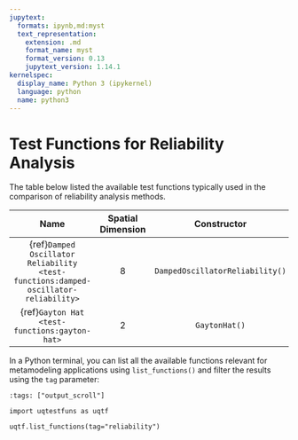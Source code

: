 ```yaml
---
jupytext:
  formats: ipynb,md:myst
  text_representation:
    extension: .md
    format_name: myst
    format_version: 0.13
    jupytext_version: 1.14.1
kernelspec:
  display_name: Python 3 (ipykernel)
  language: python
  name: python3
---
```


# Test Functions for Reliability Analysis

The table below listed the available test functions typically used
in the comparison of reliability analysis methods.

|                                        Name                                         | Spatial Dimension |           Constructor           |
|:-----------------------------------------------------------------------------------:|:-----------------:|:-------------------------------:|
| {ref}`Damped Oscillator Reliability <test-functions:damped-oscillator-reliability>` |         8         | `DampedOscillatorReliability()` |
|                    {ref}`Gayton Hat <test-functions:gayton-hat>`                    |         2         |          `GaytonHat()`          |

In a Python terminal, you can list all the available functions relevant
for metamodeling applications using ``list_functions()`` and filter the results
using the ``tag`` parameter:

```{code-cell} ipython3
:tags: ["output_scroll"]

import uqtestfuns as uqtf

uqtf.list_functions(tag="reliability")
```

